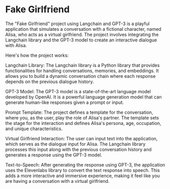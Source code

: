 # Fake Girlfriend


The "Fake Girlfriend" project using Langchain and GPT-3 is a playful application that simulates a conversation with a fictional character, named Alisa, who acts as a virtual girlfriend. The project involves integrating the Langchain library and the GPT-3 model to create an interactive dialogue with Alisa.

Here's how the project works:

Langchain Library: The Langchain library is a Python library that provides functionalities for handling conversations, memories, and embeddings. It allows you to build a dynamic conversation chain where each response depends on the previous dialogue history.

GPT-3 Model: The GPT-3 model is a state-of-the-art language model developed by OpenAI. It is a powerful language generation model that can generate human-like responses given a prompt or input.

Prompt Template: The project defines a template for the conversation, where you, as the user, play the role of Alisa's partner. The template sets the stage for the interaction and defines Alisa's persona, age, occupation, and unique characteristics.

Virtual Girlfriend Interaction: The user can input text into the application, which serves as the dialogue input for Alisa. The Langchain library processes this input along with the previous conversation history and generates a response using the GPT-3 model.

Text-to-Speech: After generating the response using GPT-3, the application uses the Elevenlabs library to convert the text response into speech. This adds a more interactive and immersive experience, making it feel like you are having a conversation with a virtual girlfriend.
